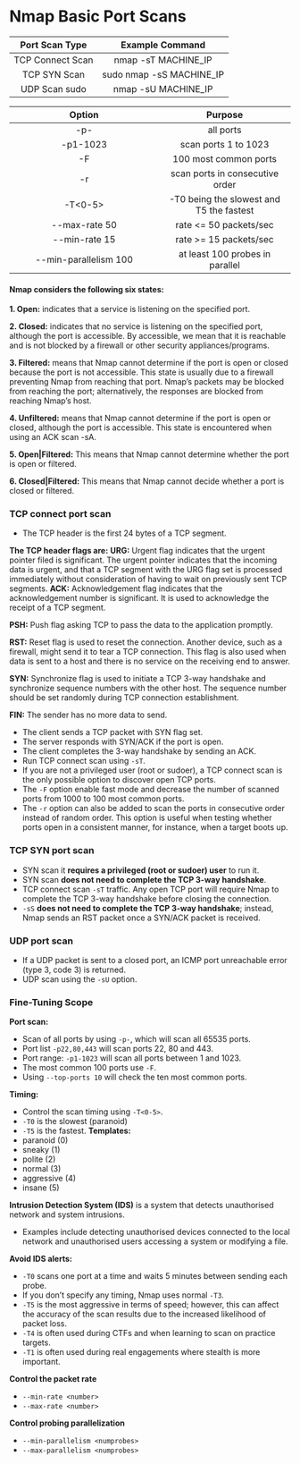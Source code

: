 # Nmap Basic Port Scans

|  Port Scan Type  |      Example Command      |
| :--------------: | :-----------------------: |
| TCP Connect Scan |    nmap -sT MACHINE\_IP   |
|   TCP SYN Scan   | sudo nmap -sS MACHINE\_IP |
|   UDP Scan sudo  |    nmap -sU MACHINE\_IP   |

<table><thead><tr><th width="251.5" align="center">Option</th><th align="center">Purpose</th></tr></thead><tbody><tr><td align="center">-p-</td><td align="center">all ports</td></tr><tr><td align="center">-p1-1023</td><td align="center">scan ports 1 to 1023</td></tr><tr><td align="center">-F</td><td align="center">100 most common ports</td></tr><tr><td align="center">-r</td><td align="center">scan ports in consecutive order</td></tr><tr><td align="center">-T&#x3C;0-5></td><td align="center">-T0 being the slowest and T5 the fastest</td></tr><tr><td align="center">--max-rate 50</td><td align="center">rate &#x3C;= 50 packets/sec</td></tr><tr><td align="center">--min-rate 15</td><td align="center">rate >= 15 packets/sec</td></tr><tr><td align="center">--min-parallelism 100</td><td align="center">at least 100 probes in parallel</td></tr></tbody></table>

#### Nmap considers the following six states:

**1. Open:** indicates that a service is listening on the specified port.

**2. Closed:** indicates that no service is listening on the specified port, although the port is accessible. By accessible, we mean that it is reachable and is not blocked by a firewall or other security appliances/programs.

**3. Filtered:** means that Nmap cannot determine if the port is open or closed because the port is not accessible. This state is usually due to a firewall preventing Nmap from reaching that port. Nmap’s packets may be blocked from reaching the port; alternatively, the responses are blocked from reaching Nmap’s host.

**4. Unfiltered:** means that Nmap cannot determine if the port is open or closed, although the port is accessible. This state is encountered when using an ACK scan -sA.

**5. Open|Filtered:** This means that Nmap cannot determine whether the port is open or filtered.

**6. Closed|Filtered:** This means that Nmap cannot decide whether a port is closed or filtered.

### TCP connect port scan

* The TCP header is the first 24 bytes of a TCP segment.

**The TCP header flags are:** **URG:** Urgent flag indicates that the urgent pointer filed is significant. The urgent pointer indicates that the incoming data is urgent, and that a TCP segment with the URG flag set is processed immediately without consideration of having to wait on previously sent TCP segments. **ACK:** Acknowledgement flag indicates that the acknowledgement number is significant. It is used to acknowledge the receipt of a TCP segment.

**PSH:** Push flag asking TCP to pass the data to the application promptly.

**RST:** Reset flag is used to reset the connection. Another device, such as a firewall, might send it to tear a TCP connection. This flag is also used when data is sent to a host and there is no service on the receiving end to answer.

**SYN:** Synchronize flag is used to initiate a TCP 3-way handshake and synchronize sequence numbers with the other host. The sequence number should be set randomly during TCP connection establishment.

**FIN:** The sender has no more data to send.

* The client sends a TCP packet with SYN flag set.
* The server responds with SYN/ACK if the port is open.
* The client completes the 3-way handshake by sending an ACK.
* Run TCP connect scan using `-sT`.
* If you are not a privileged user (root or sudoer), a TCP connect scan is the only possible option to discover open TCP ports.
* The `-F` option enable fast mode and decrease the number of scanned ports from 1000 to 100 most common ports.
* The `-r` option can also be added to scan the ports in consecutive order instead of random order. This option is useful when testing whether ports open in a consistent manner, for instance, when a target boots up.

### TCP SYN port scan

* SYN scan it **requires a privileged (root or sudoer) user** to run it.
* SYN scan **does not need to complete the TCP 3-way handshake**.
* TCP connect scan `-sT` traffic. Any open TCP port will require Nmap to complete the TCP 3-way handshake before closing the connection.
* `-sS` **does not need to complete the TCP 3-way handshake**; instead, Nmap sends an RST packet once a SYN/ACK packet is received.

### UDP port scan

* If a UDP packet is sent to a closed port, an ICMP port unreachable error (type 3, code 3) is returned.
* UDP scan using the `-sU` option.

### Fine-Tuning Scope

**Port scan:**

* Scan of all ports by using `-p-`, which will scan all 65535 ports.
* Port list `-p22,80,443` will scan ports 22, 80 and 443.
* Port range: `-p1-1023` will scan all ports between 1 and 1023.
* The most common 100 ports use `-F`.
* Using `--top-ports 10` will check the ten most common ports.

**Timing:**

* Control the scan timing using `-T<0-5>`.
* `-T0` is the slowest (paranoid)
* `-T5` is the fastest. **Templates:**
* paranoid (0)
* sneaky (1)
* polite (2)
* normal (3)
* aggressive (4)
* insane (5)

**Intrusion Detection System (IDS)** is a system that detects unauthorised network and system intrusions.

* Examples include detecting unauthorised devices connected to the local network and unauthorised users accessing a system or modifying a file.

**Avoid IDS alerts:**

* `-T0` scans one port at a time and waits 5 minutes between sending each probe.
* If you don’t specify any timing, Nmap uses normal `-T3`.
* `-T5` is the most aggressive in terms of speed; however, this can affect the accuracy of the scan results due to the increased likelihood of packet loss.
* `-T4` is often used during CTFs and when learning to scan on practice targets.
* `-T1` is often used during real engagements where stealth is more important.

**Control the packet rate**

* `--min-rate <number>`
* `--max-rate <number>`

**Control probing parallelization**

* `--min-parallelism <numprobes>`
* `--max-parallelism <numprobes>`
